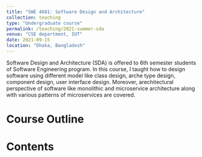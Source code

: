 ```yaml
---
title: "SWE 4601: Software Design and Architecture"
collection: teaching
type: "Undergraduate course"
permalink: /teaching/2021-summer-sda
venue: "CSE department, IUT"
date: 2021-09-15
location: "Dhaka, Bangladesh"
---
```


Software Design and Architecture (SDA) is offered to 6th semester students of Software Engineering program. In this course, I taught how to design software using different model like class design, arche type design, component design, user interface design. Moreover, arechitectural perspective of software like monolithic and microservice architecture along with various patterns of microservices are covered.


Course Outline
======

<!-- <a href="https://www.researchgate.net/profile/Md-Jubair-Mostafa" target="_blank"><i class="fa-brands fa-var-google-drive"></i></a> -->

Contents
======
<a href="https://github.com/jubair0614" target="_blank"><i class="fab fa-github"></i></a>